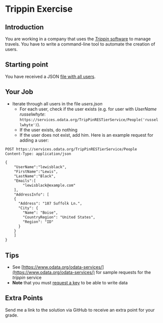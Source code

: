 # Trippin Exercise

## Introduction

You are working in a company that uses the [*Trippin* software](https://www.odata.org/odata-services/) to manage travels. You have to write a command-line tool to automate the creation of users.

## Starting point

You have received a JSON [file with all users](users.json).

## Your Job

* Iterate through all users in the file *users.json*
  * For each user, check if the user exists (e.g. for user with *UserName* *russelwhyte*: `https://services.odata.org/TripPinRESTierService/People('russellwhyte')`).
  * If the user exists, do nothing
  * If the user does not exist, add him. Here is an example request for adding a user:

```txt
POST https://services.odata.org/TripPinRESTierService/People
Content-Type: application/json

{
    "UserName":"lewisblack",
    "FirstName":"Lewis",
    "LastName":"Black",
    "Emails":[
        "lewisblack@example.com"
    ],
    "AddressInfo": [
    {
      "Address": "187 Suffolk Ln.",
      "City": {
        "Name": "Boise",
        "CountryRegion": "United States",
        "Region": "ID"
      }
    }
    ]
}
```

## Tips

* See [https://www.odata.org/odata-services/](https://www.odata.org/odata-services/) for sample requests for the *trippin* service
* **Note** that you must [request a key](https://www.odata.org/odata-services/service-usages/request-key-tutorial/) to be able to write data

## Extra Points

Send me a link to the solution via GitHub to receive an extra point for your grade.
